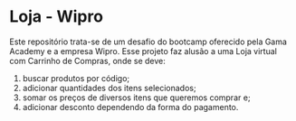 
# Loja - Wipro #

Este repositório trata-se de um desafio do bootcamp oferecido pela Gama Academy e a empresa Wipro.
Esse projeto faz alusão a uma Loja virtual com Carrinho de Compras, onde se deve:
1. buscar produtos por código;
2. adicionar quantidades dos itens selecionados;
3. somar os preços de diversos itens que queremos comprar e;
4. adicionar desconto dependendo da forma do pagamento.
